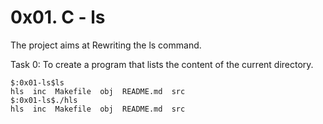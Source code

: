 # 0x01. C - ls


The project aims at Rewriting the ls command.

Task 0: To create a program that lists the content of the current directory.

```
$:0x01-ls$ls
hls  inc  Makefile  obj  README.md  src
$:0x01-ls$./hls
hls  inc  Makefile  obj  README.md  src

```
